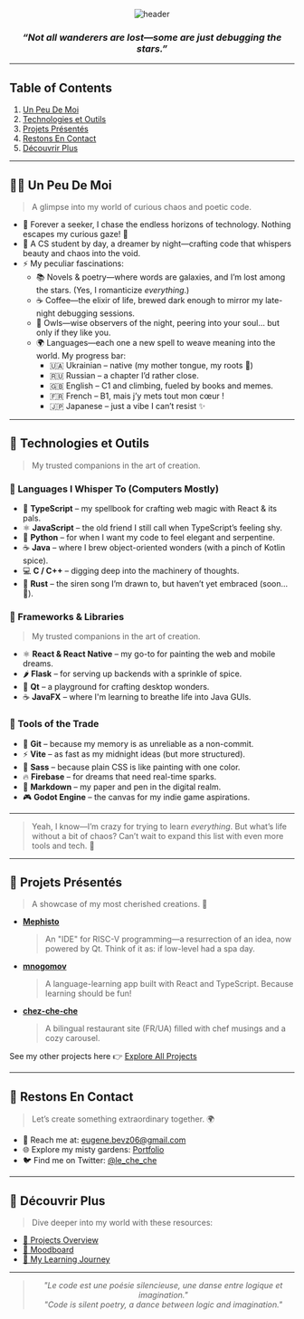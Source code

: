 <div align=center>

![header](https://capsule-render.vercel.app/api?type=shark&color=gradient&height=300&section=header&text=cheporte&fontSize=90&animation=twinkling&fontColor=fff&fontAlignY=40)

### *“Not all wanderers are lost—some are just debugging the stars.”*

</div>

---

## Table of Contents
1. [Un Peu De Moi](#-un-peu-de-moi)
2. [Technologies et Outils](#-technologies-et-outils)
3. [Projets Présentés](#-projets-présentés)
4. [Restons En Contact](#-restons-en-contact)
5. [Découvrir Plus](#-découvrir-plus)

---

## 🧑‍💻 Un Peu De Moi
> A glimpse into my world of curious chaos and poetic code.
- 🌱 Forever a seeker, I chase the endless horizons of technology. Nothing escapes my curious gaze! 👀
- 📖 A CS student by day, a dreamer by night—crafting code that whispers beauty and chaos into the void.
- ⚡ My peculiar fascinations:
  - 📚 Novels & poetry—where words are galaxies, and I’m lost among the stars. (Yes, I romanticize *everything*.)
  - ☕ Coffee—the elixir of life, brewed dark enough to mirror my late-night debugging sessions.
  - 🦉 Owls—wise observers of the night, peering into your soul... but only if they like you.
  - 🌍 Languages—each one a new spell to weave meaning into the world. My progress bar:
    - 🇺🇦 Ukrainian – native (my mother tongue, my roots 🌻)
    - 🇷🇺 Russian – a chapter I’d rather close.
    - 🇬🇧 English – C1 and climbing, fueled by books and memes.
    - 🇫🇷 French – B1, mais j’y mets tout mon cœur !
    - 🇯🇵 Japanese – just a vibe I can’t resist ✨

---

## 🔧 Technologies et Outils
> My trusted companions in the art of creation.

### 💬 Languages I Whisper To (Computers Mostly)
- 🔷 **TypeScript** – my spellbook for crafting web magic with React & its pals.
- ⚛️ **JavaScript** – the old friend I still call when TypeScript’s feeling shy.
- 🐍 **Python** – for when I want my code to feel elegant and serpentine.
- ☕ **Java** – where I brew object-oriented wonders (with a pinch of Kotlin spice).
- 💻 **C / C++** – digging deep into the machinery of thoughts.
- 🦀 **Rust** – the siren song I’m drawn to, but haven’t yet embraced (soon... 👀).

### 🧱 Frameworks & Libraries
> My trusted companions in the art of creation.
- ⚛️ **React & React Native** – my go-to for painting the web and mobile dreams.
- 🌶️ **Flask** – for serving up backends with a sprinkle of spice.
- 🧊 **Qt** – a playground for crafting desktop wonders.
- ☕ **JavaFX** – where I'm learning to breathe life into Java GUIs.

### 🧰 Tools of the Trade
- 🧠 **Git** – because my memory is as unreliable as a non-commit.
- ⚡ **Vite** – as fast as my midnight ideas (but more structured).
- 🎨 **Sass** – because plain CSS is like painting with one color.
- 🔥 **Firebase** – for dreams that need real-time sparks.
- 📄 **Markdown** – my paper and pen in the digital realm.
- 🎮 **Godot Engine** – the canvas for my indie game aspirations.

---

> Yeah, I know—I’m crazy for trying to learn *everything*. But what’s life without a bit of chaos? Can’t wait to expand this list with even more tools and tech. 🌌

---

## 🌟 Projets Présentés
> A showcase of my most cherished creations. 🌟
- **[Mephisto](https://github.com/saisenko/mephisto)**  
  > An "IDE" for RISC-V programming—a resurrection of an idea, now powered by Qt. Think of it as: if low-level had a spa day.

- **[mnogomov](https://github.com/cheporte/mnogomov)**  
  > A language-learning app built with React and TypeScript. Because learning should be fun!

- **[chez-che-che](https://cheporte.github.io/chez-che-che)**  
  > A bilingual restaurant site (FR/UA) filled with chef musings and a cozy carousel.

See my other projects here 👉 [Explore All Projects](docs/projects.md)

---

## 👋 Restons En Contact
> Let’s create something extraordinary together. 🌍

- 💌 Reach me at: [eugene.bevz06@gmail.com](mailto:eugene.bevz06@gmail.com)
- 🌐 Explore my misty gardens: [Portfolio](https://github.com/cheporte/jardin-de-cheporte)
- 🐦 Find me on Twitter: [@le_che_che](https://twitter.com/le_che_che)

---

## 📂 Découvrir Plus
> Dive deeper into my world with these resources:

- [📘 Projects Overview](docs/projects.md)
- [🎨 Moodboard](docs/moodboard.md)
- [💭 My Learning Journey](docs/learning-journey.md)

---

<div align="center">

> *"Le code est une poésie silencieuse, une danse entre logique et imagination."*  
> *"Code is silent poetry, a dance between logic and imagination."*  

</div>
